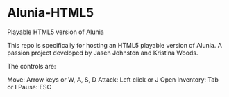 # Alunia-HTML5
Playable HTML5 version of Alunia

This repo is specifically for hosting an HTML5 playable version of Alunia.
A passion project developed by Jasen Johnston and Kristina Woods.

The controls are:

Move:           Arrow keys or W, A, S, D
Attack:         Left click or J
Open Inventory: Tab or I
Pause:          ESC
